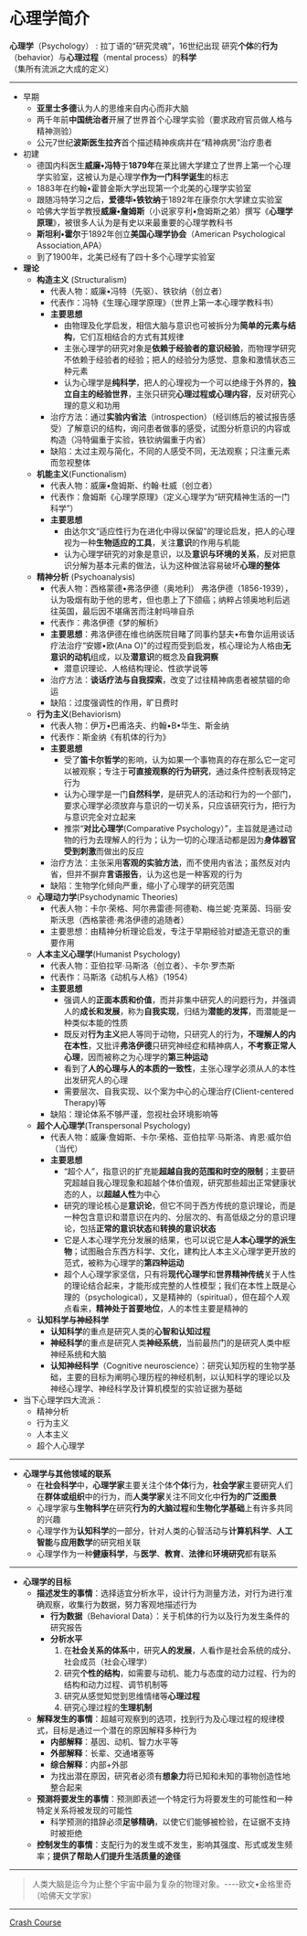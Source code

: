 # 心理学简介
**心理学**（Psychology） : 拉丁语的“研究灵魂”，16世纪出现
研究**个体**的**行为**（behavior）与**心理过程**（mental process）的**科学**（集所有流派之大成的定义）

---
* 早期
   * **亚里士多德**认为人的思维来自内心而非大脑 
   * 两千年前**中国统治者**开展了世界首个心理学实验（要求政府官员做人格与精神测验）
   * 公元7世纪**波斯医生拉齐**首个描述精神疾病并在“精神病房”治疗患者
* 初建
   * 德国内科医生**威廉•冯特**于**1879年**在莱比锡大学建立了世界上第一个心理学实验室，这被认为是心理学**作为一门科学诞生**的标志
   * 1883年在约翰•霍普金斯大学出现第一个北美的心理学实验室
   * 跟随冯特学习之后，**爱德华•铁钦纳**于1892年在康奈尔大学建立实验室
   * 哈佛大学哲学教授**威廉•詹姆斯**（小说家亨利•詹姆斯之弟）撰写《**心理学原理**》，被很多人认为是有史以来最重要的心理学教科书
   * **斯坦利•霍尔**于1892年创立**美国心理学协会**（American Psychological Association,APA）
   * 到了1900年，北美已经有了四十多个心理学实验室
* **理论**
   * **构造主义** (Structuralism)
       * 代表人物：威廉•冯特（先驱）、铁钦纳（创立者）
       * 代表作：冯特《生理心理学原理》（世界上第一本心理学教科书）
       * **主要思想**
         * 由物理及化学启发，相信大脑与意识也可被拆分为**简单的元素与结构**，它们互相结合的方式有其规律
         * 主张心理学的研究对象是**依赖于经验者的意识经验**，而物理学研究不依赖于经验者的经验；把人的经验分为感觉、意象和激情状态三种元素
         * 认为心理学是**纯科学**，把人的心理视为一个可以绝缘于外界的，**独立自主的经验世界**，主张只研究**心理过程或心理内容**，反对研究心理的意义和功用
       * 治疗方法：通过**实验内省法**（introspection）（经训练后的被试报告感受）了解意识的结构，询问患者做事的感受，试图分析意识的内容或构造（冯特偏重于实验，铁钦纳偏重于内省）
       * 缺陷：太过主观与简化，不同的人感受不同，无法观察；只注重元素而忽视整体
   * **机能主义**(Functionalism)
       * 代表人物：威廉•詹姆斯、约翰·杜威（创立者）
       * 代表作：詹姆斯《心理学原理》（定义心理学为“研究精神生活的一门科学”）
       * **主要思想**
         * 由达尔文“适应性行为在进化中得以保留”的理论启发，把人的心理视为一种**生物适应的工具**，关注**意识**的作用与机能
         * 认为心理学研究的对象是意识，以及**意识与环境的关系**，反对把意识分解为基本元素的做法，认为这种做法容易破坏**心理的整体**
   * **精神分析** (Psychoanalysis)
       * 代表人物：西格蒙德•弗洛伊德（奥地利）
       弗洛伊德（1856-1939），认为吸烟有助于他的思考，但也患上了下颌癌；纳粹占领奥地利后逃往英国，最后因不堪痛苦而注射吗啡自杀      
       * 代表作：弗洛伊德《梦的解析》
       * **主要思想**：弗洛伊德在维也纳医院目睹了同事约瑟夫•布鲁尔运用谈话疗法治疗“安娜•欧(Ana O)"的过程而受到启发，核心理论为人格由**无意识的动机**组成，以及**潜意识**的概念及**自我洞察**
         * 潜意识理论、人格结构理论、性欲学说等
       * 治疗方法：**谈话疗法与自我探索**，改变了过往精神病患者被禁锢的命运
       * 缺陷：过度强调性的作用，旷日费时
   * **行为主义**(Behaviorism)
       * 代表人物：伊万•巴甫洛夫、约翰•B•华生、斯金纳
       * 代表作：斯金纳《有机体的行为》
       * **主要思想**
         * 受了**笛卡尔哲学**的影响，认为如果一个事物真的存在那么它一定可以被观察；专注于**可直接观察的行为研究**，通过条件控制表现特定行为
         * 认为心理学是一门**自然科学**，是研究人的活动和行为的一个部门，要求心理学必须放弃与意识的一切关系，只应该研究行为，把行为与意识完全对立起来
         * 推崇“**对比心理学**(Comparative Psychology）”，主旨就是通过动物的行为去理解人的行为；认为一切的心理活动都是因为**身体器官受到刺激**而做出的反应
       * 治疗方法：主张采用**客观的实验方法**，而不使用内省法；虽然反对内省，但并不摒弃**言语报告**，认为这也是一种客观的行为
       * 缺陷：生物学化倾向严重，缩小了心理学的研究范围
   * **心理动力学**(Psychodynamic Theories)
       * 代表人物：卡尔·荣格、阿尔弗雷德·阿德勒、梅兰妮·克莱茵、玛丽·安斯沃思（西格蒙德·弗洛伊德的追随者）
       * 主要思想：由精神分析理论启发，专注于早期经验对塑造无意识的重要作用
   * **人本主义心理学**(Humanist Psychology)
       * 代表人物：亚伯拉罕·马斯洛（创立者）、卡尔·罗杰斯
       * 代表作：马斯洛《动机与人格》（1954）
       * **主要思想**
         * 强调人的**正面本质和价值**，而并非集中研究人的问题行为，并强调人的**成长和发展**，称为**自我实现**，归结为**潜能的发挥**，而潜能是一种类似本能的性质
         * 既反对**行为主义**把人等同于动物，只研究人的行为，**不理解人的内在本性**，又批评**弗洛伊德**只研究神经症和精神病人，**不考察正常人心理**，因而被称之为心理学的**第三种运动**
         * 看到了**人的心理与人的本质的一致性**，主张心理学必须从人的本性出发研究人的心理
         * 需要层次、自我实现、以个案为中心的心理治疗(Client-centered Therapy)等
       * 缺陷：理论体系不够严谨，忽视社会环境影响等
   * **超个人心理学**(Transpersonal Psychology)
       * 代表人物：威廉·詹姆斯、卡尔·荣格、亚伯拉罕·马斯洛、肯恩·威尔伯（当代）
       * **主要思想**
         * “超个人”，指意识的扩充能**超越自我的范围和时空的限制**；主要研究超越自我心理现象和超越个体价值观，研究那些超出正常健康状态的人，以**超越人性**为中心
         * 研究的理论核心是**意识论**，但它不同于西方传统的意识理论，而是一种包含意识和潜意识在内的、分层次的、有高低级之分的意识理论，包括**正常的意识状态**和**转换的意识状态**
         * 它是人本心理学充分发展的结果，也可以说它是**人本心理学的派生物**；试图融合东西方科学、文化，建构比人本主义心理学更开放的范式，被称为心理学的**第四种运动**
         * 超个人心理学家坚信，只有将**现代心理学**和**世界精神传统**关于人性的理论结合起来，才能形成完整的人性模型；我们在本性上既是心理的（psychological），又是精神的（spiritual），但在超个人观点看来，**精神处于首要地位**，人的本性主要是精神的
   * **认知科学与神经科学**
       * **认知科学**的重点是研究人类的**心智和认知过程**
       * **神经科学**的重点是研究人类**神经系统**，当前最热门的是研究人类中枢神经系统和大脑
       * **认知神经科学**（Cognitive neuroscience）：研究认知历程的生物学基础，主要的目标为阐明心理历程的神经机制，以认知科学的理论以及神经心理学、神经科学及计算机模型的实验证据为基础
* 当下心理学四大流派：
   * 精神分析
   * 行为主义
   * 人本主义
   * 超个人心理学
---
* **心理学与其他领域的联系**
   * 在**社会科学**中，**心理学家**主要关注个体**个体**行为，**社会学家**主要研究人们在**群体或组织**中的行为，而**人类学家**关注不同文化中**行为的广泛图景**
   * 心理学家与**生物科学**在研究**行为的大脑过程**和**生物化学基础**上有许多共同的兴趣
   * 心理学作为**认知科学**的一部分，针对人类的心智活动与**计算机科学**、**人工智能**与**应用数学**的研究相关联
   * 心理学作为一种**健康科学**，与**医学**、**教育**、**法律**和**环境研究**都有联系
---
* **心理学的目标**
  * **描述发生的事情**：选择适宜分析水平，设计行为测量方法，对行为进行准确观察，收集行为数据，努力客观地描述行为
    * **行为数据**（Behavioral Data）：关于机体的行为以及行为发生条件的研究报告
    * **分析水平**
      1. 在**社会关系的体系**中，研究**人的发展**，人看作是社会系统的成分、社会成员（社会心理学）
      2. 研究**个性的结构**，如需要与动机、能力与态度的动力过程、行为的结构和动力过程、调节机制等
      3. 研究从感觉知觉到思维情绪等**心理过程**
      4. 研究心理过程的**生理机制**
  * **解释发生的事情**：超越可观察到的选项，找到行为及心理过程的规律模式，目标是通过一个潜在的原因解释多种行为
    * **内部解释**：基因、动机、智力水平等
    * **外部解释**：长辈、交通堵塞等
    * **综合解释**：内部+外部
    * 为找出潜在原因，研究者必须有**想象力**将已知和未知的事物创造性地整合起来
  * **预测将要发生的事情**：预测即表述一个特定行为将要发生的可能性和一种特定关系将被发现的可能性
    * 科学预测的措辞必须**足够精确**，以使它们能够被检验，在证据不支持时被拒绝
  * **控制发生的事情**：支配行为的发生或不发生，影响其强度、形式或发生频率；**提供了帮助人们提升生活质量的途径**
---
>人类大脑是迄今为止整个宇宙中最为复杂的物理对象。----欧文•金格里奇（哈佛天文学家）    
---
[Crash Course](https://www.bilibili.com/video/BV1Zs411c7W6?p=2)